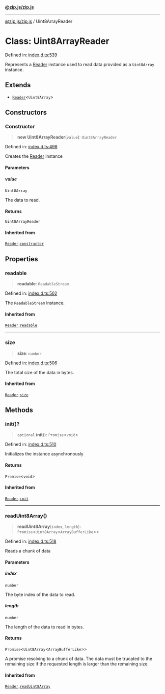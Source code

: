 [**@zip.js/zip.js**](../README.md)

***

[@zip.js/zip.js](../globals.md) / Uint8ArrayReader

# Class: Uint8ArrayReader

Defined in: [index.d.ts:539](https://github.com/gildas-lormeau/zip.js/blob/cd8507443514e12617ac25921566eb3131bcdbff/index.d.ts#L539)

Represents a [Reader](Reader.md) instance used to read data provided as a `Uint8Array` instance.

## Extends

- [`Reader`](Reader.md)\<`Uint8Array`\>

## Constructors

### Constructor

> **new Uint8ArrayReader**(`value`): `Uint8ArrayReader`

Defined in: [index.d.ts:498](https://github.com/gildas-lormeau/zip.js/blob/cd8507443514e12617ac25921566eb3131bcdbff/index.d.ts#L498)

Creates the [Reader](Reader.md) instance

#### Parameters

##### value

`Uint8Array`

The data to read.

#### Returns

`Uint8ArrayReader`

#### Inherited from

[`Reader`](Reader.md).[`constructor`](Reader.md#constructor)

## Properties

### readable

> **readable**: `ReadableStream`

Defined in: [index.d.ts:502](https://github.com/gildas-lormeau/zip.js/blob/cd8507443514e12617ac25921566eb3131bcdbff/index.d.ts#L502)

The `ReadableStream` instance.

#### Inherited from

[`Reader`](Reader.md).[`readable`](Reader.md#readable)

***

### size

> **size**: `number`

Defined in: [index.d.ts:506](https://github.com/gildas-lormeau/zip.js/blob/cd8507443514e12617ac25921566eb3131bcdbff/index.d.ts#L506)

The total size of the data in bytes.

#### Inherited from

[`Reader`](Reader.md).[`size`](Reader.md#size)

## Methods

### init()?

> `optional` **init**(): `Promise`\<`void`\>

Defined in: [index.d.ts:510](https://github.com/gildas-lormeau/zip.js/blob/cd8507443514e12617ac25921566eb3131bcdbff/index.d.ts#L510)

Initializes the instance asynchronously

#### Returns

`Promise`\<`void`\>

#### Inherited from

[`Reader`](Reader.md).[`init`](Reader.md#init)

***

### readUint8Array()

> **readUint8Array**(`index`, `length`): `Promise`\<`Uint8Array`\<`ArrayBufferLike`\>\>

Defined in: [index.d.ts:518](https://github.com/gildas-lormeau/zip.js/blob/cd8507443514e12617ac25921566eb3131bcdbff/index.d.ts#L518)

Reads a chunk of data

#### Parameters

##### index

`number`

The byte index of the data to read.

##### length

`number`

The length of the data to read in bytes.

#### Returns

`Promise`\<`Uint8Array`\<`ArrayBufferLike`\>\>

A promise resolving to a chunk of data. The data must be trucated to the remaining size if the requested length is larger than the remaining size.

#### Inherited from

[`Reader`](Reader.md).[`readUint8Array`](Reader.md#readuint8array)

